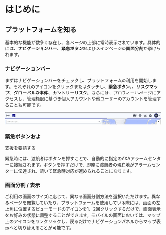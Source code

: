 # はじめに

## プラットフォームを知る

基本的な機能が数多く存在し、各ページの上部に常時表示されています。具体的には、**ナビゲーションバー**、**緊急ボタン**およびメインページの**画面分割**が挙げられます。

### ナビゲーションバー

まずはナビゲーションバーをチェックし、プラットフォームの利用を開始します。それぞれのアイコンをクリックまたはタッチし、**緊急ボタン、、リスクマップ、グローバルな事件、カントリーリスク**。さらには、プロフィールページにアクセスし、管理権限に基づき個人アカウントや他ユーザーのアカウントを管理することも可能です。

![](.gitbook/assets/getting-started_img01%20%285%29.jpg)

### 緊急ボタンおよ

支援を要請する

緊急時には、渡航者はボタンを押すことで、自動的に指定のAXAアラームセンターに接続されます。ボタンを押すだけで、即座に渡航者の現在地がアラームセンターに伝達され、続いて緊急時対応が進められることになります。



### 画面分割 / 表示

ご利用の画面のサイズに応じて、異なる画面分割方法を選択いただけます。異なるページを閲覧していたり、プラットフォームを使用している際には、画面の左上角に位置するビューモードのアイコンを1、2回クリックするだけで、画面表示をお好みの状態に調整することができます。モバイルの画面においては、マップ上のアイコンをワンクリックし、戻るだけでナビゲーションパネルからマップ表示へと切り替えることが可能です。

